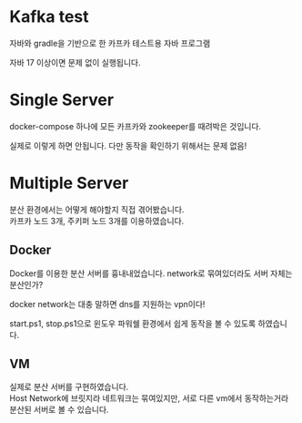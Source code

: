 # Kafka test
자바와 gradle을 기반으로 한 카프카 테스트용 자바 프로그램

자바 17 이상이면 문제 없이 실행됩니다.

# Single Server
docker-compose 하나에 모든 카프카와 zookeeper를 때려박은 것입니다.

실제로 이렇게 하면 안됩니다. 다만 동작을 확인하기 위해서는 문제 없음!

# Multiple Server
분산 환경에서는 어떻게 해야할지 직접 겪어봤습니다.   
카프카 노드 3개, 주키퍼 노드 3개를 이용하였습니다.

## Docker
Docker를 이용한 분산 서버를 흉내내었습니다. network로 묶여있더라도 서버 자체는 분산인가?

docker network는 대충 말하면 dns를 지원하는 vpn이다!

start.ps1, stop.ps1으로 윈도우 파워쉘 환경에서 쉽게 동작을 볼 수 있도록 하였습니다.

## VM
실제로 분산 서버를 구현하였습니다.   
Host Network에 브릿지라 네트워크는 묶여있지만, 서로 다른 vm에서 동작하는거라 분산된 서버로 볼 수 있습니다.